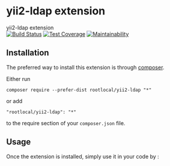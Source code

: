 yii2-ldap extension
===================
yii2-ldap extension  
[![Build Status](https://travis-ci.org/rootlocal/yii2-ldap.svg?branch=master)](https://travis-ci.org/rootlocal/yii2-ldap)
[![Test Coverage](https://api.codeclimate.com/v1/badges/ec02897fc591b97ae065/test_coverage)](https://codeclimate.com/github/rootlocal/yii2-ldap/test_coverage)
[![Maintainability](https://api.codeclimate.com/v1/badges/ec02897fc591b97ae065/maintainability)](https://codeclimate.com/github/rootlocal/yii2-ldap/maintainability)  

Installation
------------

The preferred way to install this extension is through [composer](http://getcomposer.org/download/).

Either run

```
composer require --prefer-dist rootlocal/yii2-ldap "*"
```

or add

```
"rootlocal/yii2-ldap": "*"
```

to the require section of your `composer.json` file.


Usage
-----

Once the extension is installed, simply use it in your code by  :
